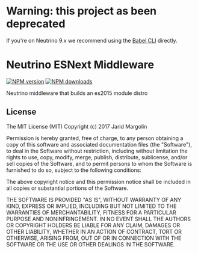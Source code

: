 # Warning: this project as been deprecated

If you're on Neutrino 9.x we recommend using the
[Babel CLI](https://babeljs.io/docs/en/babel-cli) directly.


# Neutrino ESNext Middleware
[![NPM version][npm-image]][npm-url] [![NPM downloads][npm-downloads]][npm-url]

Neutrino middleware that builds an es2015 module distro

[npm-image]: https://img.shields.io/npm/v/neutrino-middleware-esbuild.svg
[npm-downloads]: https://img.shields.io/npm/dt/neutrino-middleware-esbuild.svg
[npm-url]: https://npmjs.org/package/neutrino-middleware-esbuild

## License

The MIT License (MIT) Copyright (c) 2017 Jarid Margolin

Permission is hereby granted, free of charge, to any person obtaining a copy of this software and associated documentation files (the "Software"), to deal in the Software without restriction, including without limitation the rights to use, copy, modify, merge, publish, distribute, sublicense, and/or sell copies of the Software, and to permit persons to whom the Software is furnished to do so, subject to the following conditions:

The above copyright notice and this permission notice shall be included in all copies or substantial portions of the Software.

THE SOFTWARE IS PROVIDED "AS IS", WITHOUT WARRANTY OF ANY KIND, EXPRESS OR IMPLIED, INCLUDING BUT NOT LIMITED TO THE WARRANTIES OF MERCHANTABILITY, FITNESS FOR A PARTICULAR PURPOSE AND NONINFRINGEMENT. IN NO EVENT SHALL THE AUTHORS OR COPYRIGHT HOLDERS BE LIABLE FOR ANY CLAIM, DAMAGES OR OTHER LIABILITY, WHETHER IN AN ACTION OF CONTRACT, TORT OR OTHERWISE, ARISING FROM, OUT OF OR IN CONNECTION WITH THE SOFTWARE OR THE USE OR OTHER DEALINGS IN THE SOFTWARE.
